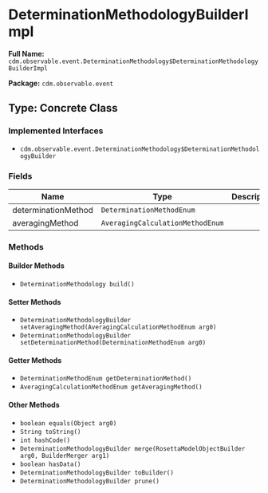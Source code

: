 # DeterminationMethodologyBuilderImpl

**Full Name:** `cdm.observable.event.DeterminationMethodology$DeterminationMethodologyBuilderImpl`

**Package:** `cdm.observable.event`

## Type: Concrete Class

### Implemented Interfaces

- `cdm.observable.event.DeterminationMethodology$DeterminationMethodologyBuilder`

### Fields

| Name | Type | Description |
|------|------|-------------|
| determinationMethod | `DeterminationMethodEnum` |  |
| averagingMethod | `AveragingCalculationMethodEnum` |  |

### Methods

#### Builder Methods

- `DeterminationMethodology build()`

#### Setter Methods

- `DeterminationMethodologyBuilder setAveragingMethod(AveragingCalculationMethodEnum arg0)`
- `DeterminationMethodologyBuilder setDeterminationMethod(DeterminationMethodEnum arg0)`

#### Getter Methods

- `DeterminationMethodEnum getDeterminationMethod()`
- `AveragingCalculationMethodEnum getAveragingMethod()`

#### Other Methods

- `boolean equals(Object arg0)`
- `String toString()`
- `int hashCode()`
- `DeterminationMethodologyBuilder merge(RosettaModelObjectBuilder arg0, BuilderMerger arg1)`
- `boolean hasData()`
- `DeterminationMethodologyBuilder toBuilder()`
- `DeterminationMethodologyBuilder prune()`

